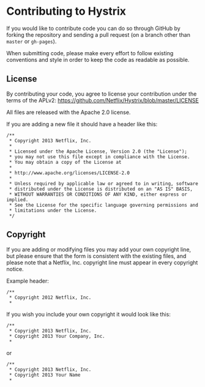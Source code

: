 # Contributing to Hystrix

If you would like to contribute code you can do so through GitHub by forking the repository and sending a pull request (on a branch other than `master` or `gh-pages`).

When submitting code, please make every effort to follow existing conventions and style in order to keep the code as readable as possible.

## License

By contributing your code, you agree to license your contribution under the terms of the APLv2: https://github.com/Netflix/Hystrix/blob/master/LICENSE

All files are released with the Apache 2.0 license.

If you are adding a new file it should have a header like this:

```
/**
 * Copyright 2013 Netflix, Inc.
 * 
 * Licensed under the Apache License, Version 2.0 (the "License");
 * you may not use this file except in compliance with the License.
 * You may obtain a copy of the License at
 * 
 * http://www.apache.org/licenses/LICENSE-2.0
 * 
 * Unless required by applicable law or agreed to in writing, software
 * distributed under the License is distributed on an "AS IS" BASIS,
 * WITHOUT WARRANTIES OR CONDITIONS OF ANY KIND, either express or implied.
 * See the License for the specific language governing permissions and
 * limitations under the License.
 */
 ```

## Copyright

If you are adding or modifying files you may add your own copyright line, but please ensure that the form is consistent with the existing files, and please note that a Netflix, Inc. copyright line must appear in every copyright notice. 

Example header:

```
/**
 * Copyright 2012 Netflix, Inc.
 * 
```

If you wish you include your own copyright it would look like this:

```
/**
 * Copyright 2013 Netflix, Inc.
 * Copyright 2013 Your Company, Inc.
 * 
```

or

```
/**
 * Copyright 2013 Netflix, Inc.
 * Copyright 2013 Your Name
 * 
```
